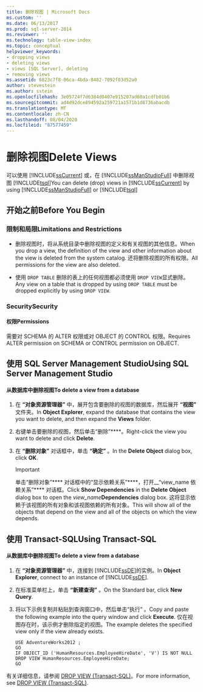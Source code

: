 ```yaml
---
title: 删除视图 | Microsoft Docs
ms.custom: ''
ms.date: 06/13/2017
ms.prod: sql-server-2014
ms.reviewer: ''
ms.technology: table-view-index
ms.topic: conceptual
helpviewer_keywords:
- dropping views
- deleting views
- views [SQL Server], deleting
- removing views
ms.assetid: 6823c7f8-06ca-4bda-8482-7092f03d52a0
author: stevestein
ms.author: sstein
ms.openlocfilehash: 3e05724f7d6384d0407e915207ad60a1cdfb01b6
ms.sourcegitcommit: ad4d92dce894592a259721a1571b1d8736abacdb
ms.translationtype: MT
ms.contentlocale: zh-CN
ms.lasthandoff: 08/04/2020
ms.locfileid: "87577459"
---
```

# <a name="delete-views"></a><span data-ttu-id="b5fa9-102">删除视图</span><span class="sxs-lookup"><span data-stu-id="b5fa9-102">Delete Views</span></span>
  <span data-ttu-id="b5fa9-103">可以使用 [!INCLUDE[ssCurrent](../../includes/sscurrent-md.md)] 或，在 [!INCLUDE[ssManStudioFull](../../includes/ssmanstudiofull-md.md)] 中删除视图 [!INCLUDE[tsql](../../includes/tsql-md.md)]</span><span class="sxs-lookup"><span data-stu-id="b5fa9-103">You can delete (drop) views in [!INCLUDE[ssCurrent](../../includes/sscurrent-md.md)] by using [!INCLUDE[ssManStudioFull](../../includes/ssmanstudiofull-md.md)] or [!INCLUDE[tsql](../../includes/tsql-md.md)]</span></span>  
  

  
##  <a name="before-you-begin"></a><a name="BeforeYouBegin"></a> <span data-ttu-id="b5fa9-104">开始之前</span><span class="sxs-lookup"><span data-stu-id="b5fa9-104">Before You Begin</span></span>  
  
###  <a name="limitations-and-restrictions"></a><a name="Restrictions"></a> <span data-ttu-id="b5fa9-105">限制和局限</span><span class="sxs-lookup"><span data-stu-id="b5fa9-105">Limitations and Restrictions</span></span>  
  
-   <span data-ttu-id="b5fa9-106">删除视图时，将从系统目录中删除视图的定义和有关视图的其他信息。</span><span class="sxs-lookup"><span data-stu-id="b5fa9-106">When you drop a view, the definition of the view and other information about the view is deleted from the system catalog.</span></span> <span data-ttu-id="b5fa9-107">还将删除视图的所有权限。</span><span class="sxs-lookup"><span data-stu-id="b5fa9-107">All permissions for the view are also deleted.</span></span>  
  
-   <span data-ttu-id="b5fa9-108">使用 `DROP TABLE` 删除的表上的任何视图都必须使用 `DROP VIEW`显式删除。</span><span class="sxs-lookup"><span data-stu-id="b5fa9-108">Any view on a table that is dropped by using `DROP TABLE` must be dropped explicitly by using `DROP VIEW`.</span></span>  
  
###  <a name="security"></a><a name="Security"></a> <span data-ttu-id="b5fa9-109">Security</span><span class="sxs-lookup"><span data-stu-id="b5fa9-109">Security</span></span>  
  
####  <a name="permissions"></a><a name="Permissions"></a> <span data-ttu-id="b5fa9-110">权限</span><span class="sxs-lookup"><span data-stu-id="b5fa9-110">Permissions</span></span>  
 <span data-ttu-id="b5fa9-111">需要对 SCHEMA 的 ALTER 权限或对 OBJECT 的 CONTROL 权限。</span><span class="sxs-lookup"><span data-stu-id="b5fa9-111">Requires ALTER permission on SCHEMA or CONTROL permission on OBJECT.</span></span>  
  
##  <a name="using-sql-server-management-studio"></a><a name="SSMSProcedure"></a> <span data-ttu-id="b5fa9-112">使用 SQL Server Management Studio</span><span class="sxs-lookup"><span data-stu-id="b5fa9-112">Using SQL Server Management Studio</span></span>  
  
#### <a name="to-delete-a-view-from-a-database"></a><span data-ttu-id="b5fa9-113">从数据库中删除视图</span><span class="sxs-lookup"><span data-stu-id="b5fa9-113">To delete a view from a database</span></span>  
  
1.  <span data-ttu-id="b5fa9-114">在 **“对象资源管理器”** 中，展开包含要删除的视图的数据库，然后展开 **“视图”** 文件夹。</span><span class="sxs-lookup"><span data-stu-id="b5fa9-114">In **Object Explorer**, expand the database that contains the view you want to delete, and then expand the **Views** folder.</span></span>  
  
2.  <span data-ttu-id="b5fa9-115">右键单击要删除的视图，然后单击“删除”\*\*\*\*。</span><span class="sxs-lookup"><span data-stu-id="b5fa9-115">Right-click the view you want to delete and click **Delete**.</span></span>  
  
3.  <span data-ttu-id="b5fa9-116">在 **“删除对象”** 对话框中，单击 **“确定”** 。</span><span class="sxs-lookup"><span data-stu-id="b5fa9-116">In the **Delete Object** dialog box, click **OK**.</span></span>  
  
    > [!IMPORTANT]  
    >  <span data-ttu-id="b5fa9-117">单击“删除对象”\*\*\*\* 对话框中的“显示依赖关系”\*\*\*\*，打开__“view_name 依赖关系”\*\*\*\* 对话框。</span><span class="sxs-lookup"><span data-stu-id="b5fa9-117">Click **Show Dependencies** in the **Delete Object** dialog box to open the _view_name_**Dependencies** dialog box.</span></span> <span data-ttu-id="b5fa9-118">这将显示依赖于该视图的所有对象和该视图依赖的所有对象。</span><span class="sxs-lookup"><span data-stu-id="b5fa9-118">This will show all of the objects that depend on the view and all of the objects on which the view depends.</span></span>  
  
##  <a name="using-transact-sql"></a><a name="TsqlProcedure"></a> <span data-ttu-id="b5fa9-119">使用 Transact-SQL</span><span class="sxs-lookup"><span data-stu-id="b5fa9-119">Using Transact-SQL</span></span>  
  
#### <a name="to-delete-a-view-from-a-database"></a><span data-ttu-id="b5fa9-120">从数据库中删除视图</span><span class="sxs-lookup"><span data-stu-id="b5fa9-120">To delete a view from a database</span></span>  
  
1.  <span data-ttu-id="b5fa9-121">在 **“对象资源管理器”** 中，连接到 [!INCLUDE[ssDE](../../includes/ssde-md.md)]的实例。</span><span class="sxs-lookup"><span data-stu-id="b5fa9-121">In **Object Explorer**, connect to an instance of [!INCLUDE[ssDE](../../includes/ssde-md.md)].</span></span>  
  
2.  <span data-ttu-id="b5fa9-122">在标准菜单栏上，单击 **“新建查询”** 。</span><span class="sxs-lookup"><span data-stu-id="b5fa9-122">On the Standard bar, click **New Query**.</span></span>  
  
3.  <span data-ttu-id="b5fa9-123">将以下示例复制并粘贴到查询窗口中，然后单击“执行” 。</span><span class="sxs-lookup"><span data-stu-id="b5fa9-123">Copy and paste the following example into the query window and click **Execute**.</span></span> <span data-ttu-id="b5fa9-124">仅在视图存在时，该示例才删除指定的视图。</span><span class="sxs-lookup"><span data-stu-id="b5fa9-124">The example deletes the specified view only if the view already exists.</span></span>  
  
    ```  
    USE AdventureWorks2012 ;  
    GO  
    IF OBJECT_ID ('HumanResources.EmployeeHireDate', 'V') IS NOT NULL  
    DROP VIEW HumanResources.EmployeeHireDate;  
    GO  
    ```  
  
 <span data-ttu-id="b5fa9-125">有关详细信息，请参阅 [DROP VIEW (Transact-SQL)](/sql/t-sql/statements/drop-view-transact-sql)。</span><span class="sxs-lookup"><span data-stu-id="b5fa9-125">For more information, see [DROP VIEW &#40;Transact-SQL&#41;](/sql/t-sql/statements/drop-view-transact-sql).</span></span>  
  
  
